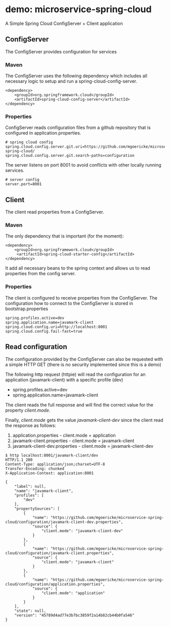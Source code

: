 # demo: microservice-spring-cloud

A Simple Spring Cloud ConfigServer + Client application

## ConfigServer

The ConfigServer provides configuration for services

### Maven

The ConfigServer uses the following dependency which includes all necessary logic to setup and run a spring-cloud-config-server.

```
<dependency>
    <groupId>org.springframework.cloud</groupId>
    <artifactId>spring-cloud-config-server</artifactId>
</dependency>
```

### Properties

ConfigServer reads configuration files from a github repository that is configured in application.properties. 

```
# spring cloud config
spring.cloud.config.server.git.uri=https://github.com/mgoericke/microservice-spring-cloud/
spring.cloud.config.server.git.search-paths=configuration
```

The server listens on port 8001 to avoid conflicts with other locally running services.

```
# server config
server.port=8001
```


## Client

The client read properties from a ConfigServer.

### Maven

The only dependency that is important (for the moment):

```
<dependency>
    <groupId>org.springframework.cloud</groupId>
     <artifactId>spring-cloud-starter-config</artifactId>
</dependency>
```

It add all necessary beans to the spring context and allows us to read properties from the config server.

### Properties

The client is configured to receive properties from the ConfigServer. The configuration how to connect to the ConfigServer is stored in bootstrap.properties

```
spring.profiles.active=dev
spring.application.name=javamark-client
spring.cloud.config.uri=http://localhost:8001
spring.cloud.config.fail-fast=true
```

## Read configuration

The configuration provided by the ConfigServer can also be requested with a simple HTTP GET (there is no security implemented since this is a demo)

The following http request (httpie) will read the configuration for an application (javamark-client) with a specific profile (dev)

* spring.profiles.active=dev
* spring.application.name=javamark-client

The client reads the full response and will find the correct value for the property *client.mode*. 

Finally, *client.mode* gets the value *javamark-client-dev* since the client read the response as follows:

1. application.properties - client.mode = application
2. javamark-client.properties - client.mode = javamark-client
3. javamark-client-dev.properties - client.mode = javamark-client-dev
 


```
$ http localhost:8001/javamark-client/dev
HTTP/1.1 200 
Content-Type: application/json;charset=UTF-8
Transfer-Encoding: chunked
X-Application-Context: application:8001

{
    "label": null, 
    "name": "javamark-client", 
    "profiles": [
        "dev"
    ], 
    "propertySources": [
        {
            "name": "https://github.com/mgoericke/microservice-spring-cloud/configuration/javamark-client-dev.properties", 
            "source": {
                "client.mode": "javamark-client-dev"
            }
        }, 
        {
            "name": "https://github.com/mgoericke/microservice-spring-cloud/configuration/javamark-client.properties", 
            "source": {
                "client.mode": "javamark-client"
            }
        }, 
        {
            "name": "https://github.com/mgoericke/microservice-spring-cloud/configuration/application.properties", 
            "source": {
                "client.mode": "application"
            }
        }
    ], 
    "state": null, 
    "version": "45789d4ad77e3b7bc3859f2a14b82cb44b0fa546"
}

```